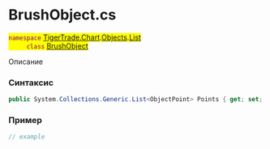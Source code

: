 
# BrushObject.cs
<mark style="color:purple;">`namespace` [TigerTrade.Chart](../../../../../TigerTrade.Chart.md).[Objects](../../../../../TigerTrade.Chart/Objects.md).[List](../../../../../TigerTrade.Chart/Objects/List.md)  
&nbsp;&nbsp;&nbsp;&nbsp;&nbsp;&nbsp;&nbsp;&nbsp;&nbsp;`class` [BrushObject](../../BrushObject.cs.md)

Описание

### Синтаксис
```csharp
public System.Collections.Generic.List<ObjectPoint> Points { get; set; }
```
### Пример  
```csharp
// example
```
